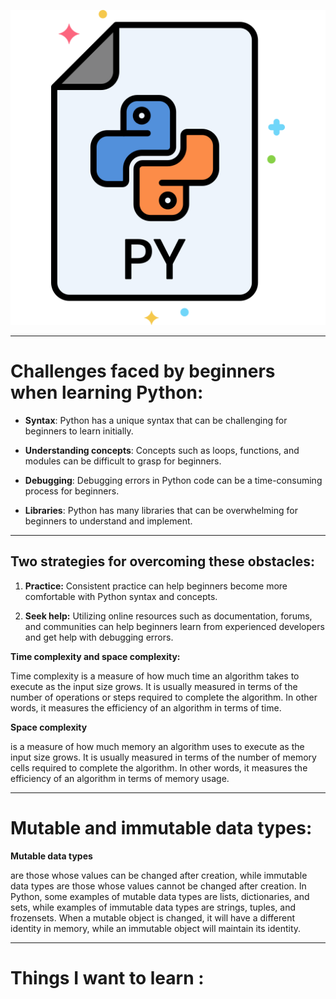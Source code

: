 
![lcmd IMG](./img/py.png)
***
# Challenges faced by beginners when learning Python:
- **Syntax**: Python has a unique syntax that can be challenging for beginners to learn initially.

- **Understanding concepts**: Concepts such as loops, functions, and modules can be difficult to grasp for beginners.

- **Debugging**: Debugging errors in Python code can be a time-consuming process for beginners.

- **Libraries**: Python has many libraries that can be overwhelming for beginners to understand and implement.
***********************
Two strategies for overcoming these obstacles:
--------

1. **Practice:** Consistent practice can help beginners become more comfortable with Python syntax and concepts.

2. **Seek help:** Utilizing online resources such as documentation, forums, and communities can help beginners learn from experienced developers and get help with debugging errors.

**Time complexity and space complexity:**

Time complexity is a measure of how much time an algorithm takes to execute as the input size grows. It is usually measured in terms of the number of operations or steps required to complete the algorithm. In other words, it measures the efficiency of an algorithm in terms of time.

**Space complexity**

 is a measure of how much memory an algorithm uses to execute as the input size grows. It is usually measured in terms of the number of memory cells required to complete the algorithm. In other words, it measures the efficiency of an algorithm in terms of memory usage.
***********
# Mutable and immutable data types:

**Mutable data types**

are those whose values can be changed after creation, while immutable data types are those whose values cannot be changed after creation. In Python, some examples of mutable data types are lists, dictionaries, and sets, while examples of immutable data types are strings, tuples, and frozensets. When a mutable object is changed, it will have a different identity in memory, while an immutable object will maintain its identity.
*****

# Things I want to learn :
